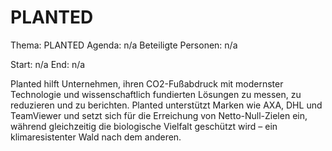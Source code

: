 # PLANTED
Thema: PLANTED
Agenda: n/a
Beteiligte Personen: n/a

Start: n/a
End: n/a

Planted hilft Unternehmen, ihren CO2-Fußabdruck mit modernster Technologie und wissenschaftlich fundierten Lösungen zu messen, zu reduzieren und zu berichten. Planted unterstützt Marken wie AXA, DHL und TeamViewer und setzt sich für die Erreichung von Netto-Null-Zielen ein, während gleichzeitig die biologische Vielfalt geschützt wird – ein klimaresistenter Wald nach dem anderen.

